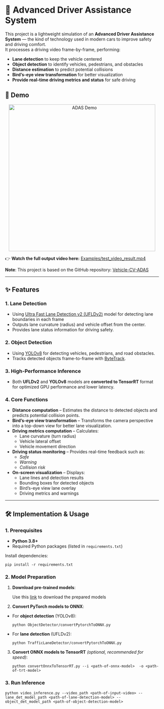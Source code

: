 # 🚗 Advanced Driver Assistance System

This project is a lightweight simulation of an **Advanced Driver Assistance System** — the kind of technology used in modern cars to improve safety and driving comfort.  
It processes a driving video frame-by-frame, performing:

- **Lane detection** to keep the vehicle centered
- **Object detection** to identify vehicles, pedestrians, and obstacles
- **Distance estimation** to predict potential collisions
- **Bird’s-eye view transformation** for better visualization
- **Provide real-time driving metrics and status** for safe driving

## 🎥 Demo
<p align="center">
  <img src="Examples/short_test_video_result.gif" alt="ADAS Demo" width="480"/>
</p>

👉 **Watch the full output video here:** [Examples/test_video_result.mp4](Examples/test_video_result.mp4)

**Note**: This project is based on the GitHub repository: [Vehicle-CV-ADAS](https://github.com/jason-li-831202/Vehicle-CV-ADAS)

---

## ✨ Features

### 1. Lane Detection
- Using [Ultra Fast Lane Detection v2 (UFLDv2)](https://github.com/cfzd/Ultra-Fast-Lane-Detection-v2) model for detecting lane boundaries in each frame
- Outputs lane curvature (radius) and vehicle offset from the center.
- Provides lane status information for driving safety.

### 2. Object Detection
- Using [YOLOv8](https://github.com/ultralytics/ultralytics) for detecting vehicles, pedestrians, and road obstacles.
- Tracks detected objects frame-to-frame with [ByteTrack](https://github.com/FoundationVision/ByteTrack).

### 3. High-Performance Inference
- Both **UFLDv2** and **YOLOv8** models are **converted to TensorRT** format for optimized GPU performance and lower latency.

### 4. Core Functions
- **Distance computation** – Estimates the distance to detected objects and predicts potential collision points.
- **Bird’s-eye view transformation** – Transforms the camera perspective into a top-down view for better lane visualization.
- **Driving metrics computation** – Calculates:
  - Lane curvature (turn radius)
  - Vehicle lateral offset
  - Vehicle movement direction
- **Driving status monitoring** – Provides real-time feedback such as:
  - *Safe*
  - *Warning*
  - *Collision risk*
- **On-screen visualization** – Displays:
  - Lane lines and detection results
  - Bounding boxes for detected objects
  - Bird’s-eye view lane overlay
  - Driving metrics and warnings

---

## 🛠 Implementation & Usage

### 1. Prerequisites
- **Python 3.8+**
- Required Python packages (listed in `requirements.txt`)

Install dependencies:
```
pip install -r requirements.txt
```

### 2. Model Preparation

1. **Download pre-trained models**:

   Use this [link](https://drive.google.com/drive/folders/1vivD7YJ2D-w9BcPidgr-u9xc8zwG1sc0?usp=sharing) to download the prepared models

3. **Convert PyTorch models to ONNX**:  
 - For **object detection** (YOLOv8):
   ```
   python ObjectDetector/convertPytorchToONNX.py
   ```
 - For **lane detection** (UFLDv2):
   ```
   python TrafficLaneDetector/convertPytorchToONNX.py
   ```
3. **Convert ONNX models to TensorRT** *(optional, recommended for speed)*:  
   ```
   python convertOnnxToTensorRT.py --i <path-of-onnx-model>  -o <path-of-trt-model>
   ```
### 3. Run Inference
   ```
   python video_inference.py --video_path <path-of-input-video> --lane_det_model_path <path-of-lane-detection-model> --object_det_model_path <path-of-object-detection-model>
   ```

